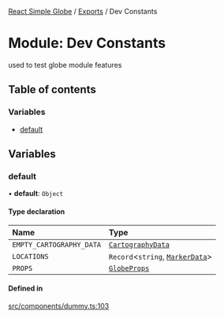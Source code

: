 [React Simple Globe](../README.md) / [Exports](../modules.md) / Dev Constants

# Module: Dev Constants

used to test globe module features

## Table of contents

### Variables

- [default](Dev_Constants.md#default)

## Variables

### default

• **default**: `Object`

#### Type declaration

| Name | Type |
| :------ | :------ |
| `EMPTY_CARTOGRAPHY_DATA` | [`CartographyData`](../classes/Globe_Cartography_Classes.CartographyData.md) |
| `LOCATIONS` | `Record`<`string`, [`MarkerData`](../interfaces/Globe_Markers_Types.MarkerData.md)\> |
| `PROPS` | [`GlobeProps`](../interfaces/Globe_Types.GlobeProps.md) |

#### Defined in

[src/components/dummy.ts:103](https://github.com/Gaushao/d3-react-globe/blob/4f7a1a2/src/components/dummy.ts#L103)
